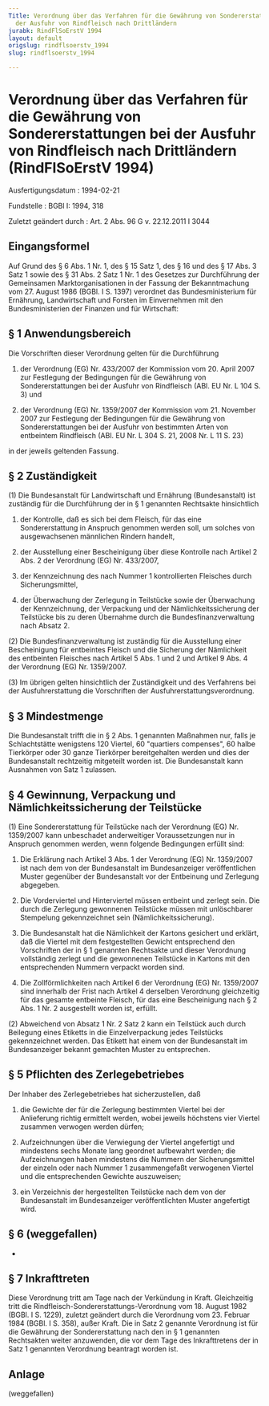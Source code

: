 ```yaml
---
Title: Verordnung über das Verfahren für die Gewährung von Sondererstattungen bei
  der Ausfuhr von Rindfleisch nach Drittländern
jurabk: RindFlSoErstV 1994
layout: default
origslug: rindflsoerstv_1994
slug: rindflsoerstv_1994

---
```


# Verordnung über das Verfahren für die Gewährung von Sondererstattungen bei der Ausfuhr von Rindfleisch nach Drittländern (RindFlSoErstV 1994)

Ausfertigungsdatum
:   1994-02-21

Fundstelle
:   BGBl I: 1994, 318

Zuletzt geändert durch
:   Art. 2 Abs. 96 G v. 22.12.2011 I 3044


## Eingangsformel

Auf Grund des § 6 Abs. 1 Nr. 1, des § 15 Satz 1, des § 16 und des § 17 Abs. 3 Satz 1 sowie des § 31 Abs. 2 Satz 1 Nr. 1 des Gesetzes zur Durchführung der Gemeinsamen Marktorganisationen in der Fassung der Bekanntmachung vom 27. August 1986 (BGBl. I S. 1397) verordnet das Bundesministerium für Ernährung, Landwirtschaft und Forsten im Einvernehmen mit den Bundesministerien der Finanzen und für Wirtschaft:


## § 1 Anwendungsbereich

Die Vorschriften dieser Verordnung gelten für die Durchführung

1.  der Verordnung (EG) Nr. 433/2007 der Kommission vom 20. April 2007 zur Festlegung der Bedingungen für die Gewährung von Sondererstattungen bei der Ausfuhr von Rindfleisch (ABl. EU Nr. L 104 S. 3) und


2.  der Verordnung (EG) Nr. 1359/2007 der Kommission vom 21. November 2007 zur Festlegung der Bedingungen für die Gewährung von Sondererstattungen bei der Ausfuhr von bestimmten Arten von entbeintem Rindfleisch (ABl. EU Nr. L 304 S. 21, 2008 Nr. L 11 S. 23)



in der jeweils geltenden Fassung.


## § 2 Zuständigkeit

(1) Die Bundesanstalt für Landwirtschaft und Ernährung (Bundesanstalt) ist zuständig für die Durchführung der in § 1 genannten Rechtsakte hinsichtlich

1.  der Kontrolle, daß es sich bei dem Fleisch, für das eine Sondererstattung in Anspruch genommen werden soll, um solches von ausgewachsenen männlichen Rindern handelt,


2.  der Ausstellung einer Bescheinigung über diese Kontrolle nach Artikel 2 Abs. 2 der Verordnung (EG) Nr. 433/2007,


3.  der Kennzeichnung des nach Nummer 1 kontrollierten Fleisches durch Sicherungsmittel,


4.  der Überwachung der Zerlegung in Teilstücke sowie der Überwachung der Kennzeichnung, der Verpackung und der Nämlichkeitssicherung der Teilstücke bis zu deren Übernahme durch die Bundesfinanzverwaltung nach Absatz 2.




(2) Die Bundesfinanzverwaltung ist zuständig für die Ausstellung einer Bescheinigung für entbeintes Fleisch und die Sicherung der Nämlichkeit des entbeinten Fleisches nach Artikel 5 Abs. 1 und 2 und Artikel 9 Abs. 4 der Verordnung (EG) Nr. 1359/2007.

(3) Im übrigen gelten hinsichtlich der Zuständigkeit und des Verfahrens bei der Ausfuhrerstattung die Vorschriften der Ausfuhrerstattungsverordnung.


## § 3 Mindestmenge

Die Bundesanstalt trifft die in § 2 Abs. 1 genannten Maßnahmen nur, falls je Schlachtstätte wenigstens 120 Viertel, 60
"quartiers compenses", 60 halbe Tierkörper oder 30 ganze Tierkörper bereitgehalten werden und dies der Bundesanstalt rechtzeitig mitgeteilt worden ist. Die Bundesanstalt kann Ausnahmen von Satz 1 zulassen.


## § 4 Gewinnung, Verpackung und Nämlichkeitssicherung der Teilstücke

(1) Eine Sondererstattung für Teilstücke nach der Verordnung (EG) Nr. 1359/2007 kann unbeschadet anderweitiger Voraussetzungen nur in Anspruch genommen werden, wenn folgende Bedingungen erfüllt sind:

1.  Die Erklärung nach Artikel 3 Abs. 1 der Verordnung (EG) Nr. 1359/2007 ist nach dem von der Bundesanstalt im Bundesanzeiger veröffentlichen Muster gegenüber der Bundesanstalt vor der Entbeinung und Zerlegung abgegeben.


2.  Die Vorderviertel und Hinterviertel müssen entbeint und zerlegt sein. Die durch die Zerlegung gewonnenen Teilstücke müssen mit unlöschbarer Stempelung gekennzeichnet sein (Nämlichkeitssicherung).


3.  Die Bundesanstalt hat die Nämlichkeit der Kartons gesichert und erklärt, daß die Viertel mit dem festgestellten Gewicht entsprechend den Vorschriften der in § 1 genannten Rechtsakte und dieser Verordnung vollständig zerlegt und die gewonnenen Teilstücke in Kartons mit den entsprechenden Nummern verpackt worden sind.


4.  Die Zollförmlichkeiten nach Artikel 6 der Verordnung (EG) Nr. 1359/2007 sind innerhalb der Frist nach Artikel 4 derselben Verordnung gleichzeitig für das gesamte entbeinte Fleisch, für das eine Bescheinigung nach § 2 Abs. 1 Nr. 2 ausgestellt worden ist, erfüllt.




(2) Abweichend von Absatz 1 Nr. 2 Satz 2 kann ein Teilstück auch durch Beilegung eines Etiketts in die Einzelverpackung jedes Teilstücks gekennzeichnet werden. Das Etikett hat einem von der Bundesanstalt im Bundesanzeiger bekannt gemachten Muster zu entsprechen.


## § 5 Pflichten des Zerlegebetriebes

Der Inhaber des Zerlegebetriebes hat sicherzustellen, daß

1.  die Gewichte der für die Zerlegung bestimmten Viertel bei der Anlieferung richtig ermittelt werden, wobei jeweils höchstens vier Viertel zusammen verwogen werden dürfen;


2.  Aufzeichnungen über die Verwiegung der Viertel angefertigt und mindestens sechs Monate lang geordnet aufbewahrt werden; die Aufzeichnungen haben mindestens die Nummern der Sicherungsmittel der einzeln oder nach Nummer 1 zusammengefaßt verwogenen Viertel und die entsprechenden Gewichte auszuweisen;


3.  ein Verzeichnis der hergestellten Teilstücke nach dem von der Bundesanstalt im Bundesanzeiger veröffentlichten Muster angefertigt wird.





## § 6 (weggefallen)

-


## § 7 Inkrafttreten

Diese Verordnung tritt am Tage nach der Verkündung in Kraft.
Gleichzeitig tritt die Rindfleisch-Sondererstattungs-Verordnung vom 18. August 1982 (BGBl. I S. 1229), zuletzt geändert durch die Verordnung vom 23. Februar 1984 (BGBl. I S. 358), außer Kraft.              Die in Satz 2 genannte Verordnung ist für die Gewährung der Sondererstattung nach den in § 1 genannten Rechtsakten weiter anzuwenden, die vor dem Tage des Inkrafttretens der in Satz 1 genannten Verordnung beantragt worden ist.


## Anlage

(weggefallen)


